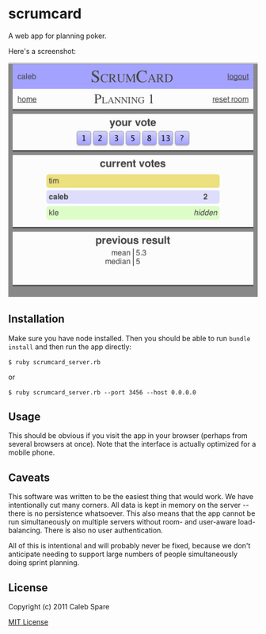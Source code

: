 scrumcard
=========

A web app for planning poker.

Here's a screenshot:

![Screenshot](https://github.com/cespare/scrumcard/raw/master/public/screenshot.png)

Installation
------------

Make sure you have node installed. Then you should be able to run `bundle install` and then run the app
directly:

    $ ruby scrumcard_server.rb

or

    $ ruby scrumcard_server.rb --port 3456 --host 0.0.0.0

Usage
-----

This should be obvious if you visit the app in your browser (perhaps from several browsers at once). Note that
the interface is actually optimized for a mobile phone.

Caveats
-------

This software was written to be the easiest thing that would work. We have intentionally cut many corners. All
data is kept in memory on the server -- there is no persistence whatsoever. This also means that the app
cannot be run simultaneously on multiple servers without room- and user-aware load-balancing. There is also no
user authentication.

All of this is intentional and will probably never be fixed, because we don't anticipate needing to support
large numbers of people simultaneously doing sprint planning.

License
-------

Copyright (c) 2011 Caleb Spare

[MIT License](http://www.opensource.org/licenses/mit-license.php)
